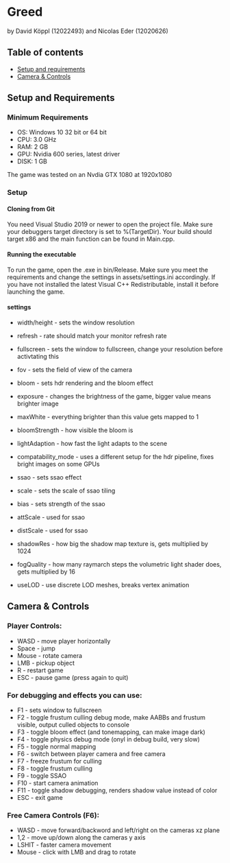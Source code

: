 # Greed
by David Köppl (12022493) and Nicolas Eder (12020626)


## Table of contents
* [Setup and requirements](#setup-and-requirements)
* [Camera & Controls](#camera-&-controls)

## Setup and Requirements
### Minimum Requirements
* OS: Windows 10 32 bit or 64 bit
* CPU: 3.0 GHz
* RAM: 2 GB
* GPU: Nvidia 600 series, latest driver 
* DISK: 1 GB

The game was tested on an Nvdia GTX 1080 at 1920x1080

### Setup
#### Cloning from Git
You need Visual Studio 2019 or newer to open the project file. Make sure your debuggers target directory is set to %(TargetDir). Your build should target x86 and the main function can be found in Main.cpp.
#### Running the executable
To run the game, open the .exe in bin/Release. Make sure you meet the requirements and change the settings in assets/settings.ini accordingly. If you have not installed the latest Visual C++ Redistributable, install it before launching the game.
#### settings
* width/height - sets the window resolution
* refresh - rate should match your monitor refresh rate
* fullscreen - sets the window to fullscreen, change your resolution before activtating this
* fov - sets the field of view of the camera

* bloom - sets hdr rendering and the bloom effect
* exposure - changes the brightness of the game, bigger value means brighter image
* maxWhite - everything brighter than this value gets mapped to 1
* bloomStrength - how visible the bloom is
* lightAdaption - how fast the light adapts to the scene
* compatability_mode - uses a different setup for the hdr pipeline, fixes bright images on some GPUs
* ssao - sets ssao effect
* scale - sets the scale of ssao tiling
* bias - sets strength of the ssao
* attScale - used for ssao
* distScale -  used for ssao
* shadowRes - how big the shadow map texture is, gets multiplied by 1024
* fogQuality - how many raymarch steps the volumetric light shader does, gets multiplied by 16
* useLOD - use discrete LOD meshes, breaks vertex animation

## Camera & Controls

### Player Controls:
* WASD - move player horizontally
* Space - jump
* Mouse - rotate camera
* LMB - pickup object
* R - restart game
* ESC - pause game (press again to quit)

### For debugging and effects you can use:
* F1 - sets window to fullscreen
* F2 - toggle frustum culling debug mode, make AABBs and frustum visible, output culled objects to console
* F3 - toggle bloom effect (and tonemapping, can make image dark)
* F4 - toggle physics debug mode (onyl in debug build, very slow)
* F5 - toggle normal mapping
* F6 - switch between player camera and free camera
* F7 - freeze frustum for culling
* F8 - toggle frustum culling
* F9 - toggle SSAO
* F10 - start camera animation
* F11 - toggle shadow debugging, renders shadow value instead of color
* ESC - exit game

### Free Camera Controls (F6):
* WASD - move forward/backword and left/right on the cameras xz plane
* 1,2 - move up/down along the cameras y axis
* LSHIT - faster camera movement
* Mouse - click with LMB and drag to rotate

